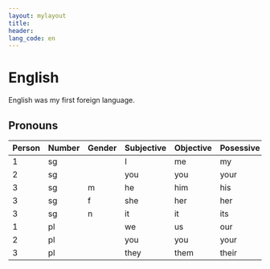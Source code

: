 ```yaml
---
layout: mylayout
title:
header:
lang_code: en
---
```


# English

English was my first foreign language.

## Pronouns

| Person | Number | Gender | Subjective | Objective | Posessive |
| ------ | ------ | ------ | ---------- | --------- | --------- |
| 1      | sg     |        | I          | me        | my        |
| 2      | sg     |        | you        | you       | your      |
| 3      | sg     | m      | he         | him       | his       |
| 3      | sg     | f      | she        | her       | her       |
| 3      | sg     | n      | it         | it        | its       |
| 1      | pl     |        | we         | us        | our       |
| 2      | pl     |        | you        | you       | your      |
| 3      | pl     |        | they       | them      | their     |